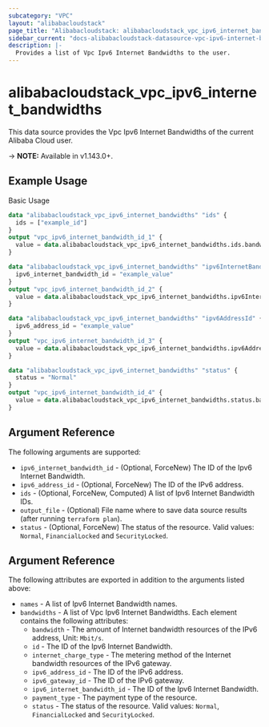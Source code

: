 ```yaml
---
subcategory: "VPC"
layout: "alibabacloudstack"
page_title: "Alibabacloudstack: alibabacloudstack_vpc_ipv6_internet_bandwidths"
sidebar_current: "docs-alibabacloudstack-datasource-vpc-ipv6-internet-bandwidths"
description: |-
  Provides a list of Vpc Ipv6 Internet Bandwidths to the user.
---
```


# alibabacloudstack\_vpc\_ipv6\_internet\_bandwidths

This data source provides the Vpc Ipv6 Internet Bandwidths of the current Alibaba Cloud user.

-> **NOTE:** Available in v1.143.0+.

## Example Usage

Basic Usage

```terraform
data "alibabacloudstack_vpc_ipv6_internet_bandwidths" "ids" {
  ids = ["example_id"]
}
output "vpc_ipv6_internet_bandwidth_id_1" {
  value = data.alibabacloudstack_vpc_ipv6_internet_bandwidths.ids.bandwidths.0.id
}

data "alibabacloudstack_vpc_ipv6_internet_bandwidths" "ipv6InternetBandwidthId" {
  ipv6_internet_bandwidth_id = "example_value"
}
output "vpc_ipv6_internet_bandwidth_id_2" {
  value = data.alibabacloudstack_vpc_ipv6_internet_bandwidths.ipv6InternetBandwidthId.bandwidths.0.id
}

data "alibabacloudstack_vpc_ipv6_internet_bandwidths" "ipv6AddressId" {
  ipv6_address_id = "example_value"
}
output "vpc_ipv6_internet_bandwidth_id_3" {
  value = data.alibabacloudstack_vpc_ipv6_internet_bandwidths.ipv6AddressId.bandwidths.0.id
}

data "alibabacloudstack_vpc_ipv6_internet_bandwidths" "status" {
  status = "Normal"
}
output "vpc_ipv6_internet_bandwidth_id_4" {
  value = data.alibabacloudstack_vpc_ipv6_internet_bandwidths.status.bandwidths.0.id
}
```

## Argument Reference

The following arguments are supported:

* `ipv6_internet_bandwidth_id` - (Optional, ForceNew) The ID of the Ipv6 Internet Bandwidth.
* `ipv6_address_id` - (Optional, ForceNew) The ID of the IPv6 address.
* `ids` - (Optional, ForceNew, Computed)  A list of Ipv6 Internet Bandwidth IDs.
* `output_file` - (Optional) File name where to save data source results (after running `terraform plan`).
* `status` - (Optional, ForceNew) The status of the resource. Valid values: `Normal`, `FinancialLocked` and `SecurityLocked`.

## Argument Reference

The following attributes are exported in addition to the arguments listed above:

* `names` - A list of Ipv6 Internet Bandwidth names.
* `bandwidths` - A list of Vpc Ipv6 Internet Bandwidths. Each element contains the following attributes:
	* `bandwidth` - The amount of Internet bandwidth resources of the IPv6 address, Unit: `Mbit/s`.
	* `id` - The ID of the Ipv6 Internet Bandwidth.
	* `internet_charge_type` - The metering method of the Internet bandwidth resources of the IPv6 gateway.
	* `ipv6_address_id` - The ID of the IPv6 address.
	* `ipv6_gateway_id` - The ID of the IPv6 gateway.
	* `ipv6_internet_bandwidth_id` - The ID of the Ipv6 Internet Bandwidth.
	* `payment_type` - The payment type of the resource.
	* `status` -  The status of the resource. Valid values: `Normal`, `FinancialLocked` and `SecurityLocked`.